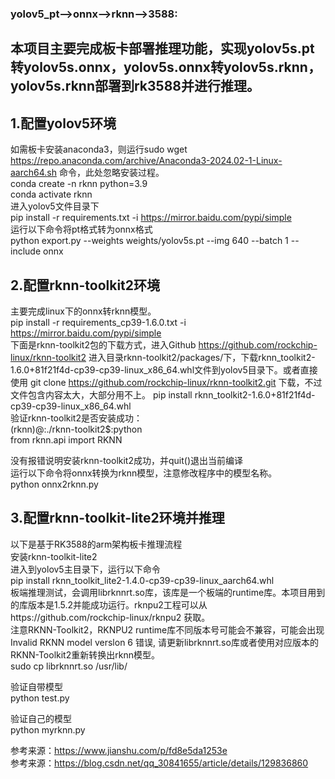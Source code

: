 ### yolov5_pt-->onnx-->rknn-->3588:<br>
## 本项目主要完成板卡部署推理功能，实现yolov5s.pt转yolov5s.onnx，yolov5s.onnx转yolov5s.rknn，yolov5s.rknn部署到rk3588并进行推理。<br>
## 1.配置yolov5环境<br>
如需板卡安装anaconda3，则运行sudo wget https://repo.anaconda.com/archive/Anaconda3-2024.02-1-Linux-aarch64.sh 命令，此处忽略安装过程。<br>
conda create -n rknn python=3.9<br>
conda activate rknn<br>
进入yolov5文件目录下<br>
pip install -r requirements.txt -i https://mirror.baidu.com/pypi/simple<br>
运行以下命令将pt格式转为onnx格式<br>
python export.py --weights weights/yolov5s.pt --img 640 --batch 1 --include onnx<br>

## 2.配置rknn-toolkit2环境<br>
主要完成linux下的onnx转rknn模型。 <br>
pip install -r requirements_cp39-1.6.0.txt -i https://mirror.baidu.com/pypi/simple<br>
下面是rknn-toolkit2包的下载方式，进入Github https://github.com/rockchip-linux/rknn-toolkit2 进入目录rknn-toolkit2/packages/下，下载rknn_toolkit2-1.6.0+81f21f4d-cp39-cp39-linux_x86_64.whl文件到yolov5目录下。或者直接使用 git clone https://github.com/rockchip-linux/rknn-toolkit2.git 下载，不过文件包含内容太大，大部分用不上。
pip install rknn_toolkit2-1.6.0+81f21f4d-cp39-cp39-linux_x86_64.whl<br>
验证rknn-toolkit2是否安装成功：<br>
(rknn)@:./rknn-toolkit2$:python<br>
from rknn.api import RKNN<br>

没有报错说明安装rknn-toolkit2成功，并quit()退出当前编译<br>
运行以下命令将onnx转换为rknn模型，注意修改程序中的模型名称。<br>
python onnx2rknn.py<br>

## 3.配置rknn-toolkit-lite2环境并推理<br>
以下是基于RK3588的arm架构板卡推理流程<br>
安装rknn-toolkit-lite2<br>
进入到yolov5主目录下，运行以下命令<br>
pip install rknn_toolkit_lite2-1.4.0-cp39-cp39-linux_aarch64.whl<br>
板端推理测试，会调用librknnrt.so库，该库是一个板端的runtime库。本项目用到的库版本是1.5.2并能成功运行。rknpu2工程可以从https://github.com/rockchip-linux/rknpu2 获取。<br>
注意RKNN-Toolkit2，RKNPU2 runtime库不同版本号可能会不兼容，可能会出现 Invalid RKNN model verslon 6 错误, 请更新librknnrt.so库或者使用对应版本的RKNN-Toolkit2重新转换出rknn模型。<br>
sudo cp librknnrt.so /usr/lib/<br>

验证自带模型<br>
python test.py<br>

验证自己的模型<br>
python myrknn.py<br>

参考来源：https://www.jianshu.com/p/fd8e5da1253e<br>
参考来源：https://blog.csdn.net/qq_30841655/article/details/129836860<br>
